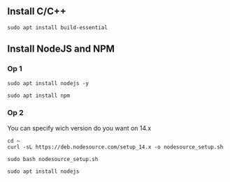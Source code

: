 ## Install C/C++
```
sudo apt install build-essential
```

## Install NodeJS and NPM
### Op 1
```
sudo apt install nodejs -y

sudo apt install npm
```

### Op 2
You can specify wich version do you want on 14.x
```
cd ~
curl -sL https://deb.nodesource.com/setup_14.x -o nodesource_setup.sh

sudo bash nodesource_setup.sh

sudo apt install nodejs
```
